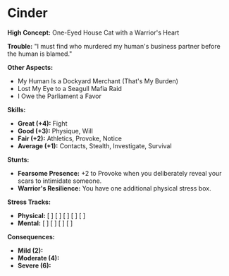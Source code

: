 # Cinder

**High Concept:** One-Eyed House Cat with a Warrior's Heart

**Trouble:** "I must find who murdered my human's business partner before the human is blamed."

**Other Aspects:**
*   My Human Is a Dockyard Merchant (That's My Burden)
*   Lost My Eye to a Seagull Mafia Raid
*   I Owe the Parliament a Favor

**Skills:**
*   **Great (+4):** Fight
*   **Good (+3):** Physique, Will
*   **Fair (+2):** Athletics, Provoke, Notice
*   **Average (+1):** Contacts, Stealth, Investigate, Survival

**Stunts:**
*   **Fearsome Presence:** +2 to Provoke when you deliberately reveal your scars to intimidate someone.
*   **Warrior's Resilience:** You have one additional physical stress box.

**Stress Tracks:**
*   **Physical:** [ ] [ ] [ ] [ ] [ ]
*   **Mental:** [ ] [ ] [ ] [ ]

**Consequences:**
*   **Mild (2):**
*   **Moderate (4):**
*   **Severe (6):**
